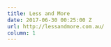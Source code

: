 ```yaml
---
title: Less and More
date: 2017-06-30 00:25:00 Z
url: http://lessandmore.com.au/
column: 1
---
```



